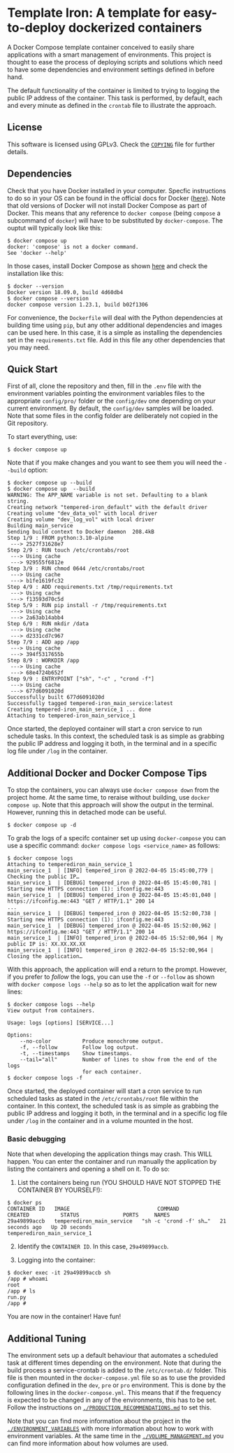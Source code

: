 # Template Iron: A template for easy-to-deploy dockerized containers

A Docker Compose template container conceived to easily share applications with a smart management of environments.
This project is thought to ease the process of deploying scripts and solutions which need to have some dependencies and environment settings defined in before hand.

The default functionality of the container is limited to trying to logging the public IP address of the container. 
This task is performed, by default, each and every minute as defined in the `crontab` file to illustrate the approach.

## License

This software is licensed using GPLv3. Check the [`COPYING`](COPYING) file for further details.

## Dependencies

Check that you have Docker installed in your computer.
Specfic instructions to do so in your OS can be found in the official docs for Docker ([here](https://docs.docker.com/get-docker/)). 
Note that old versions of Docker will not install Docker Compose as part of Docker.
This means that any reference to `docker compose` (being `compose` a subcommand of `docker`) will have to be substituted by `docker-compose`. 
The ouptut will typically look like this:

```
$ docker compose up
docker: 'compose' is not a docker command.
See 'docker --help'
```

In those cases, install Docker Compose as shown [here](https://docs.docker.com/compose/install/) and check the installation like this:

```
$ docker --version
Docker version 18.09.0, build 4d60db4
$ docker compose --version
docker compose version 1.23.1, build b02f1306
```

For convenience, the `Dockerfile` will deal with the Python dependencies at building time using `pip`, but any other additional dependencies and images can be used here.
In this case, it is a simple as installing the dependencies set in the `requirements.txt` file.
Add in this file any other dependencies that you may need.

## Quick Start

First of all, clone the repository and then, fill in the `.env` file with the environment variables pointing the environment variables files to the appropriate `config/pro/` folder or the `config/dev` one depending on your current environment.
By default, the `config/dev` samples will be loaded.
Note that some files in the config folder are deliberately not copied in the Git repository.

To start everything, use:

```
$ docker compose up 
```

Note that if you make changes and you want to see them you will need the `--build` option:

```
$ docker compose up --build
$ docker compose up  --build
WARNING: The APP_NAME variable is not set. Defaulting to a blank string.
Creating network "tempered-iron_default" with the default driver
Creating volume "dev_data_vol" with local driver
Creating volume "dev_log_vol" with local driver
Building main_service
Sending build context to Docker daemon  208.4kB
Step 1/9 : FROM python:3.10-alpine
 ---> 2527f31628e7
Step 2/9 : RUN touch /etc/crontabs/root
 ---> Using cache
 ---> 929555f6812e
Step 3/9 : RUN chmod 0644 /etc/crontabs/root
 ---> Using cache
 ---> b1fe1619fc32
Step 4/9 : ADD requirements.txt /tmp/requirements.txt
 ---> Using cache
 ---> f13593d70c5d
Step 5/9 : RUN pip install -r /tmp/requirements.txt
 ---> Using cache
 ---> 2a63ab14abb4
Step 6/9 : RUN mkdir /data
 ---> Using cache
 ---> d2331cd7c967
Step 7/9 : ADD app /app
 ---> Using cache
 ---> 394f5317655b
Step 8/9 : WORKDIR /app
 ---> Using cache
 ---> 68e4724b652f
Step 9/9 : ENTRYPOINT ["sh", "-c" , "crond -f"]
 ---> Using cache
 ---> 677d6091020d
Successfully built 677d6091020d
Successfully tagged tempered-iron_main_service:latest
Creating tempered-iron_main_service_1 ... done
Attaching to tempered-iron_main_service_1
```

Once started, the deployed container will start a cron service to run schedule tasks.
In this context, the scheduled task is as simple as grabbing the public IP address and logging it both, in the terminal and in a specific log file under `/log` in the container.

## Additional Docker and Docker Compose Tips

To stop the containers, you can always use `docker compose down` from the project home.
At the same time, to reraise without building, use `docker compose up`.
Note that this approach will show the output in the terminal.
However, running this in detached mode can be useful.

```
$ docker compose up -d
```

To grab the logs of a specifc container set up using `docker-compose` you can use a specific command: `docker compose logs <service_name>` as follows:

```
$ docker compose logs
Attaching to temperediron_main_service_1
main_service_1  | [INFO] tempered_iron @ 2022-04-05 15:45:00,779 | Checking the public IP…
main_service_1  | [DEBUG] tempered_iron @ 2022-04-05 15:45:00,781 | Starting new HTTPS connection (1): ifconfig.me:443
main_service_1  | [DEBUG] tempered_iron @ 2022-04-05 15:45:01,040 | https://ifconfig.me:443 "GET / HTTP/1.1" 200 14
...
main_service_1  | [DEBUG] tempered_iron @ 2022-04-05 15:52:00,738 | Starting new HTTPS connection (1): ifconfig.me:443
main_service_1  | [DEBUG] tempered_iron @ 2022-04-05 15:52:00,962 | https://ifconfig.me:443 "GET / HTTP/1.1" 200 14
main_service_1  | [INFO] tempered_iron @ 2022-04-05 15:52:00,964 | My public IP is: XX.XX.XX.XX
main_service_1  | [INFO] tempered_iron @ 2022-04-05 15:52:00,964 | Closing the application…
```

With this approach, the application will end a return to the prompt.
However, if you prefer to _follow_ the logs, you can use the `-f` or `--follow` as shown with `docker compose logs --help` so as to let the application wait for new lines:

```
$ docker compose logs --help
View output from containers.

Usage: logs [options] [SERVICE...]

Options:
    --no-color          Produce monochrome output.
    -f, --follow        Follow log output.
    -t, --timestamps    Show timestamps.
    --tail="all"        Number of lines to show from the end of the logs
                        for each container.
$ docker compose logs -f
```

Once started, the deployed container will start a cron service to run scheduled tasks as stated in the `/etc/crontabs/root` file within the container.
In this context, the scheduled task is as simple as grabbing the public IP address and logging it both, in the terminal and in a specific log file under `/log` in the container and in a volume mounted in the host.

### Basic debugging

Note that when developing the application things may crash.
This WILL happen.
You can enter the container and run manually the application by listing the containers and opening a shell on it.
To do so:

1. List the containers being run (YOU SHOULD HAVE NOT STOPPED THE CONTAINER BY YOURSELF!):

```
$ docker ps
CONTAINER ID   IMAGE                            COMMAND                  CREATED          STATUS              PORTS     NAMES
29a49899accb   temperediron_main_service   "sh -c 'crond -f' sh…"   21 seconds ago   Up 20 seconds                 temperediron_main_service_1
```

2. Identify the `CONTAINER ID`. In this case, `29a49899accb`.

3. Logging into the container:

```
$ docker exec -it 29a49899accb sh
/app # whoami
root
/app # ls
run.py
/app # 
```

You are now in the container! Have fun!

## Additional Tuning

The environment sets up a default behaviour that automates a scheduled task at different times depending on the environment.
Note that during the build process a service-crontab is added to the `/etc/crontab.d/` folder. 
This file is then mounted in the `docker-compose.yml` file so as to use the provided configuration defined in the `dev`, `pre` or `pro` environment.
This is done by the following lines in the `docker-compose.yml`.
This means that if the frequency is expected to be changed in any of the environments, this has to be set.
Follow the instructions on [`./PRODUCTION_RECOMMENDATIONS.md`](./docs/PRODUCTION_RECOMMENDATIONS.md) to set this.

Note that you can find more information about the project in the [`./ENVIRONMENT_VARIABLES`](./docs/ENVIRONMENT_VARIABLES.md) with more information about how to work with environment variables.
At the same time in the [`./VOLUME_MANAGEMENT.md`](./docs/VOLUME_MANAGEMENT.md) you can find more information about how volumes are used.

